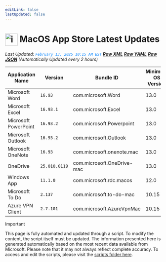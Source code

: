 ```yaml
---
editLink: false
lastUpdated: false
---
```

# <img src="/images/App_Store_logo.png" alt="image" width="40" style="vertical-align: middle; display: inline-block;" /> MacOS App Store Latest Updates

<span class="extra-small">_Last Updated: <code style="color : dodgerblue">February 13, 2025 10:15 AM EST</code> [**_Raw XML_**](https://github.com/cocopuff2u/MOFA/blob/main/latest_raw_files/macos_appstore_latest.xml) [**_Raw YAML_**](https://github.com/cocopuff2u/MOFA/blob/main/latest_raw_files/macos_appstore_latest.yaml) [**_Raw JSON_**](https://github.com/cocopuff2u/MOFA/blob/main/latest_raw_files/macos_appstore_latest.json)
 (Automatically Updated every 2 hours)_</span>

| Application Name | Version | Bundle ID | Minimum OS Version | Icon |
|------------------|---------|-----------|-------------------|------|
| Microsoft Word | `16.93` | com.microsoft.Word | 13.0 | <img src='https://is1-ssl.mzstatic.com/image/thumb/Purple211/v4/e8/9c/00/e89c00c6-5d3f-ed1a-a380-bdebe46b0dd1/MSWD.png/512x512bb.png' width='25%' height='25%' /> |
| Microsoft Excel | `16.93.1` | com.microsoft.Excel | 13.0 | <img src='https://is1-ssl.mzstatic.com/image/thumb/Purple211/v4/da/6b/3b/da6b3bb7-9474-04b3-6483-aac205c33433/XCEL.png/512x512bb.png' width='25%' height='25%' /> |
| Microsoft PowerPoint | `16.93.2` | com.microsoft.Powerpoint | 13.0 | <img src='https://is1-ssl.mzstatic.com/image/thumb/Purple221/v4/21/2b/be/212bbe7c-5ba5-3926-ee8c-833a86cfdcf3/PPT3.png/512x512bb.png' width='25%' height='25%' /> |
| Microsoft Outlook | `16.93.2` | com.microsoft.Outlook | 13.0 | <img src='https://is1-ssl.mzstatic.com/image/thumb/Purple211/v4/6f/b2/58/6fb258f3-a5ca-ba36-96e0-4824ddaf4afe/Outlook.png/512x512bb.png' width='25%' height='25%' /> |
| Microsoft OneNote | `16.93` | com.microsoft.onenote.mac | 13.0 | <img src='https://is1-ssl.mzstatic.com/image/thumb/Purple221/v4/1f/24/1f/1f241f9a-2b95-0d8d-46d9-2db5fece3038/OneNote.png/512x512bb.png' width='25%' height='25%' /> |
| OneDrive | `25.010.0119` | com.microsoft.OneDrive-mac | 13.0 | <img src='https://is1-ssl.mzstatic.com/image/thumb/Purple221/v4/06/ed/a6/06eda617-556e-c604-7fbf-bd887884f752/OneDrive.png/512x512bb.png' width='25%' height='25%' /> |
| Windows App | `11.1.0` | com.microsoft.rdc.macos | 12.0 | <img src='https://is1-ssl.mzstatic.com/image/thumb/Purple221/v4/f4/e3/53/f4e3537d-e2f1-e9eb-3de7-a9e2523bf78d/AppIcon-0-0-85-220-0-0-4-0-2x.png/512x512bb.png' width='25%' height='25%' /> |
| Microsoft To Do | `2.137` | com.microsoft.to-do-mac | 10.15 | <img src='https://is1-ssl.mzstatic.com/image/thumb/Purple221/v4/a2/25/a2/a225a267-21e6-8a57-deaf-abb72d22d28e/AppIcon-Release-0-85-220-0-4-2x-sRGB.png/512x512bb.png' width='25%' height='25%' /> |
| Azure VPN Client | `2.7.101` | com.microsoft.AzureVpnMac | 10.15 | <img src='https://is1-ssl.mzstatic.com/image/thumb/Purple221/v4/23/60/df/2360df4b-4ac5-4480-bb3e-4f59df6c3e64/AppIcon-85-220-0-4-0-0-2x-0-0.png/512x512bb.png' width='25%' height='25%' /> |

> [!IMPORTANT]
> This page is fully automated and updated through a script. To modify the content, the script itself must be updated. The information presented here is generated automatically based on the most recent data available from Microsoft. Please note that it may not always reflect complete accuracy. To access and edit the scripts, please visit the [scripts folder here](https://github.com/cocopuff2u/MOFA_WEBSITE/tree/main/update_readme_scripts).
